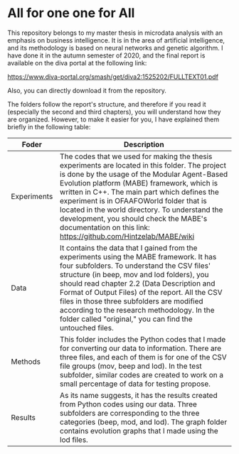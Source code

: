 # All for one one for All

This repository belongs to my master thesis in microdata analysis with an emphasis on business intelligence. It is in the area of artificial intelligence, and its methodology is based on neural networks and genetic algorithm. I have done it in the autumn semester of 2020, and the final report is available on the diva portal at the following link:

https://www.diva-portal.org/smash/get/diva2:1525202/FULLTEXT01.pdf

Also, you can directly download it from the repository.

The folders follow the report's structure, and therefore if you read it (especially the second and third chapters), you will understand how they are organized. However, to make it easier for you, I have explained them briefly in the following table:


| Foder | Description |
| --- | --- |
| Experiments | The codes that we used for making the thesis experiments are located in this folder. The project is done by the usage of the Modular Agent-Based Evolution platform (MABE) framework, which is written in C++. The main part which defines the experiment is in OFAAFOWorld folder that is located in the world directory. To understand the development, you should check the MABE's documentation on this link: https://github.com/Hintzelab/MABE/wiki |
| Data | It contains the data that I gained from the experiments using the MABE framework. It has four subfolders. To understand the CSV files' structure (in beep, mov and lod folders), you should read chapter 2.2 (Data Description and Format of Output Files) of the report. All the CSV files in those three subfolders are modified according to the research methodology. In the folder called "original," you can find the untouched files. |
| Methods |  This folder includes the Python codes that I made for converting our data to information. There are three files, and each of them is for one of the CSV file groups (mov, beep and lod). In the test subfolder, similar codes are created to work on a small percentage of data for testing propose.|
| Results | As its name suggests, it has the results created from Python codes using our data. Three subfolders are corresponding to the three categories (beep, mod, and lod). The graph folder contains evolution graphs that I made using the lod files. |

